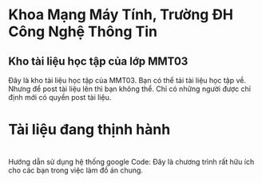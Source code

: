 # Khoa Mạng Máy Tính, Trường ĐH Công Nghệ Thông Tin #
## Kho tài liệu học tập của lớp MMT03 ##
Đây là kho tài liệu học tập của MMT03. Bạn có thể tải tài liệu học tập về. Nhưng để post tài liệu lên thì bạn không thể. Chỉ có những người được chỉ định mới có quyền post tài liệu.
#  #
# Tài liệu đang thịnh hành #
#  #
Hướng dẫn sử dụng hệ thống google Code: Đây là chương trình rất hữu ích cho các bạn trong việc làm đồ án chung.